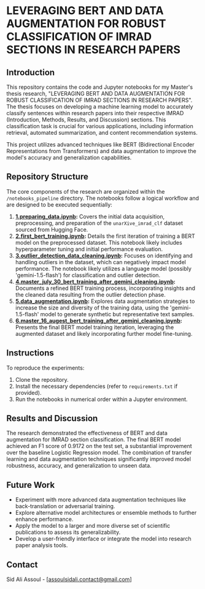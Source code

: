# LEVERAGING BERT AND DATA AUGMENTATION FOR ROBUST CLASSIFICATION OF IMRAD SECTIONS IN RESEARCH PAPERS

## Introduction

This repository contains the code and Jupyter notebooks for my Master's thesis research, "LEVERAGING BERT AND DATA AUGMENTATION FOR ROBUST CLASSIFICATION OF IMRAD SECTIONS IN RESEARCH PAPERS". The thesis focuses on developing a machine learning model to accurately classify sentences within research papers into their respective IMRAD (Introduction, Methods, Results, and Discussion) sections. This classification task is crucial for various applications, including information retrieval, automated summarization, and content recommendation systems. 

This project utilizes advanced techniques like BERT (Bidirectional Encoder Representations from Transformers) and data augmentation to improve the model's accuracy and generalization capabilities.

## Repository Structure

The core components of the research are organized within the `/notebooks_pipeline` directory. The notebooks follow a logical workflow and are designed to be executed sequentially:

1. **[1.preparing_data.ipynb](/notebooks_pipeline/1.preparing_data.ipynb):**  Covers the initial data acquisition, preprocessing, and preparation of the `unarXive_imrad_clf` dataset sourced from Hugging Face. 
2. **[2.first_bert_training.ipynb](/notebooks_pipeline/2.first_bert_training.ipynb):**  Details the first iteration of training a BERT model on the preprocessed dataset. This notebook likely includes hyperparameter tuning and initial performance evaluation.
3. **[3.outlier_detection_data_cleaning.ipynb](/notebooks_pipeline/3.outlier_detection_data_cleaning.ipynb):**  Focuses on identifying and handling outliers in the dataset, which can negatively impact model performance. The notebook likely utilizes a language model (possibly 'gemini-1.5-flash') for classification and outlier detection.
4. **[4.master_july_30_bert_training_after_gemini_cleaning.ipynb](/notebooks_pipeline/4.master_july_30_bert_training_after_gemini_cleaning.ipynb):**  Documents a refined BERT training process, incorporating insights and the cleaned data resulting from the outlier detection phase.
5. **[5.data_augmentation.ipynb](/notebooks_pipeline/5.data_augmentation.ipynb):**  Explores data augmentation strategies to increase the size and diversity of the training data, using the 'gemini-1.5-flash' model to generate synthetic but representative text samples.
6. **[6.master_16_augest_bert_training_after_gemini_cleaning.ipynb](/notebooks_pipeline/6.master_16_augest_bert_training_after_gemini_cleaning.ipynb):**  Presents the final BERT model training iteration, leveraging the augmented dataset and likely incorporating further model fine-tuning. 

## Instructions

To reproduce the experiments:

1. Clone the repository.
2. Install the necessary dependencies (refer to `requirements.txt` if provided).
3. Run the notebooks in numerical order within a Jupyter environment.

## Results and Discussion

The research demonstrated the effectiveness of BERT and data augmentation for IMRAD section classification. The final BERT model achieved an F1 score of 0.9172 on the test set, a substantial improvement over the baseline Logistic Regression model. The combination of transfer learning and data augmentation techniques significantly improved model robustness, accuracy, and generalization to unseen data.

## Future Work

- Experiment with more advanced data augmentation techniques like back-translation or adversarial training.
- Explore alternative model architectures or ensemble methods to further enhance performance.
- Apply the model to a larger and more diverse set of scientific publications to assess its generalizability.
- Develop a user-friendly interface or integrate the model into research paper analysis tools.

## Contact

Sid Ali Assoul - [assoulsidali.contact@gmail.com] 

